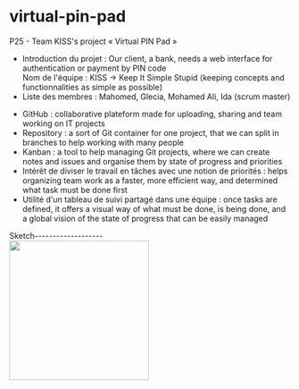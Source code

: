 # virtual-pin-pad
P25 - Team KISS's project « Virtual PIN Pad »

<ul>
    <li>Introduction du projet : Our client, a bank, needs a web interface for authentication or payment by PIN code</li>
    </li>Nom de l'équipe : KISS -> Keep It Simple Stupid (keeping concepts and functionnalities as simple as possible)</li>
    <li>Liste des membres : Mahomed, Glecia, Mohamed Ali, Ida (scrum master)</li>
</ul>

<ul>
    <li>GitHub : collaborative plateform made for uploading, sharing and team working on IT projects</li>
    <li>Repository : a sort of Git container for one project, that we can split in branches to help working with many people</li>
    <li>Kanban : a tool to help managing Git projects, where we can create notes and issues and organise them by state of progress and priorities</li>
    <li>Intérêt de diviser le travail en tâches avec une notion de priorités : helps organizing team work as a faster, more efficient way, and determined what task must be done first</li>
    <li>Utilité d'un tableau de suivi partagé dans une équipe : once tasks are defined, it offers a visual way of what must be done, is being done, and a global vision of the state of progress that can be easily managed</li>
</ul>
    
Sketch-------------------
<br>
<img src="https://user-images.githubusercontent.com/64545714/141975849-304892b7-5f7c-4f2b-a3f0-90f4815cf78d.JPG" width="250">
